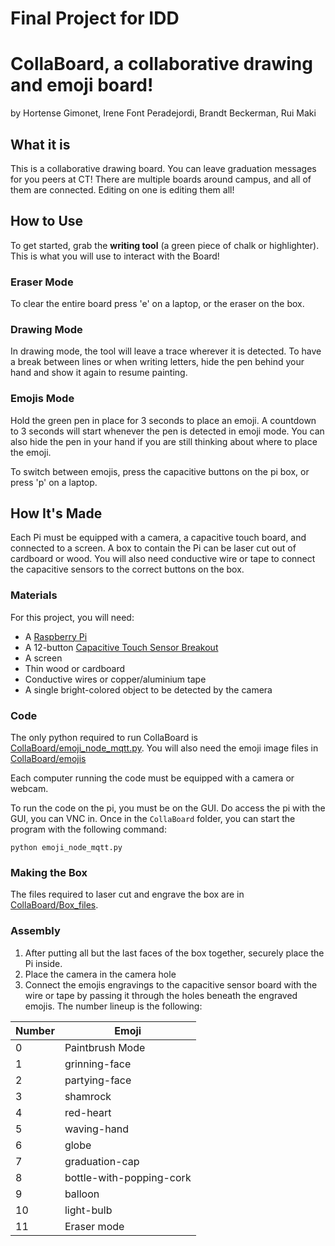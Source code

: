 # Final Project for IDD
# CollaBoard, a collaborative drawing and emoji board!
by Hortense Gimonet, Irene Font Peradejordi, Brandt Beckerman, Rui Maki

## What it is

This is a collaborative drawing board. You can leave graduation messages for you peers at CT!
There are multiple boards around campus, and all of them are connected. Editing on one is editing them all!

## How to Use

To get started, grab the **writing tool** (a green piece of chalk or highlighter). 
This is what you will use to interact with the Board! 

### Eraser Mode
To clear the entire board press 'e' on a laptop, or the eraser on the box.

### Drawing Mode
In drawing mode, the tool will leave a trace wherever it is detected. 
To have a break between lines or when writing letters, hide the pen behind your hand and show it again to resume painting.

### Emojis Mode
Hold the green pen in place for 3 seconds to place an emoji. 
A countdown to 3 seconds will start whenever the pen is detected in emoji mode. 
You can also hide the pen in your hand if you are still thinking about where to place the emoji.

To switch between emojis, press the capacitive buttons on the pi box, or press 'p' on a laptop.

## How It's Made

Each Pi must be equipped with a camera, a capacitive touch board, and connected to a screen.
A box to contain the Pi can be laser cut out of cardboard or wood. 
You will also need conductive wire or tape to connect the capacitive sensors to the correct buttons on the box.

### Materials

For this project, you will need:
- A [Raspberry Pi](https://www.adafruit.com/product/)
- A 12-button [Capacitive Touch Sensor Breakout](https://www.adafruit.com/product/4830)
- A screen
- Thin wood or cardboard
- Conductive wires or copper/aluminium tape
- A single bright-colored object to be detected by the camera

### Code
The only python required to run CollaBoard is [CollaBoard/emoji_node_mqtt.py](). 
You will also need the emoji image files in [CollaBoard/emojis]()

Each computer running the code must be equipped with a camera or webcam. 

To run the code on the pi, you must be on the GUI. Do access the pi with the GUI, you can VNC in.
Once in the `CollaBoard` folder, you can start the program with the following command:
```
python emoji_node_mqtt.py
```


### Making the Box
The files required to laser cut and engrave the box are in [CollaBoard/Box_files]().

### Assembly
1. After putting all but the last faces of the box together, securely place the Pi inside.
2. Place the camera in the camera hole
3. Connect the emojis engravings to the capacitive sensor board with the wire or tape by passing it through the holes 
   beneath the engraved emojis. The number lineup is the following:

| Number | Emoji |
|--------|-----------|
| 0 | Paintbrush Mode |
| 1 | grinning-face |
| 2 | partying-face |
| 3 | shamrock |
| 4 | red-heart |
| 5 | waving-hand |
| 6 | globe |
| 7 | graduation-cap |
| 8 | bottle-with-popping-cork |
| 9 | balloon |
| 10 | light-bulb |
| 11 | Eraser mode |